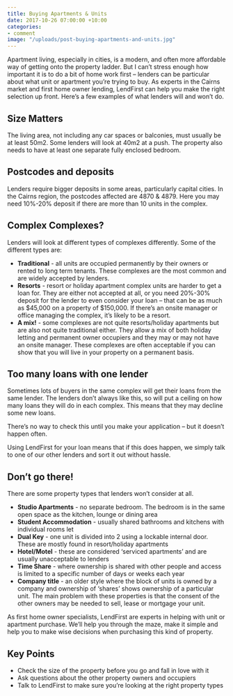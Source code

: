 ```yaml
---
title: Buying Apartments & Units 
date: 2017-10-26 07:00:00 +10:00
categories:
- comment
image: "/uploads/post-buying-apartments-and-units.jpg"
---
```


Apartment living, especially in cities, is a modern, and often more affordable way of getting onto the property ladder. But I can’t stress enough how important it is to do a bit of home work first – lenders can be particular about what unit or apartment you’re trying to buy. As experts in the Cairns market and first home owner lending, LendFirst can help you make the right selection up front. Here’s a few examples of what lenders will and won’t do.

## Size Matters

The living area, not including any car spaces or balconies, must usually be at least 50m2. Some lenders will look at 40m2 at a push. The property also needs to have at least one separate fully enclosed bedroom.

## Postcodes and deposits

Lenders require bigger deposits in some areas, particularly capital cities. In the Cairns region, the postcodes affected are 4870 & 4879. Here you may need 10%-20% deposit if there are more than 10 units in the complex.

## Complex Complexes?

Lenders will look at different types of complexes differently. Some of the different types are:
* **Traditional** - all units are occupied permanently by their owners or rented to long term tenants. These complexes are the most common and are widely accepted by lenders.
* **Resorts** - resort or holiday apartment complex units are harder to get a loan for. They are either not accepted at all, or you need 20%-30% deposit for the lender to even consider your loan – that can be as much as $45,000 on a property of $150,000. If there’s an onsite manager or office managing the complex, it’s likely to be a resort.
* **A mix!** - some complexes are not quite resorts/holiday apartments but are also not quite traditional either. They allow a mix of both holiday letting and permanent owner occupiers and they may or may not have an onsite manager. These complexes are often acceptable if you can show that you will live in your property on a permanent basis. 

## Too many loans with one lender

Sometimes lots of buyers in the same complex will get their loans from the same lender. The lenders don’t always like this, so will put a ceiling on how many loans they will do in each complex. This means that they may decline some new loans.

There’s no way to check this until you make your application – but it doesn’t happen often.

Using LendFirst for your loan means that if this does happen, we simply talk to one of our other lenders and sort it out without hassle.

## Don’t go there!

There are some property types that lenders won’t consider at all. 

* **Studio Apartments** - no separate bedroom. The bedroom is in the same open space as the kitchen, lounge or dining area
* **Student Accommodation** - usually shared bathrooms and kitchens with individual rooms let
* **Dual Key** - one unit is divided into 2 using a lockable internal door. These are mostly found in resort/holiday apartments
* **Hotel/Motel** - these are considered ‘serviced apartments’ and are usually unacceptable to lenders
* **Time Share** - where ownership is shared with other people and access is limited to a specific number of days or weeks each year
* **Company title** - an older style where the block of units is owned by a company and ownership of ‘shares’ shows ownership of a particular unit. The main problem with these properties is that the consent of the other owners may be needed to sell, lease or mortgage your unit.

As first home owner specialists, LendFirst are experts in helping with unit or apartment purchase. We’ll help you through the maze, make it simple and help you to make wise decisions when purchasing this kind of property.

## Key Points
* Check the size of the property before you go and fall in love with it
* Ask questions about the other property owners and occupiers
* Talk to LendFirst to make sure you’re looking at the right property types